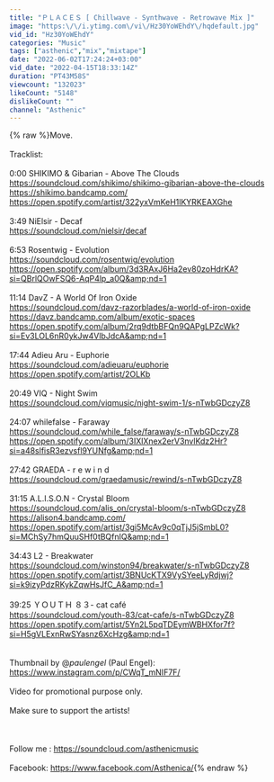 ```yaml
---
title: "ＰＬＡＣＥＳ [ Chillwave - Synthwave - Retrowave Mix ]"
image: "https:\/\/i.ytimg.com\/vi\/Hz30YoWEhdY\/hqdefault.jpg"
vid_id: "Hz30YoWEhdY"
categories: "Music"
tags: ["asthenic","mix","mixtape"]
date: "2022-06-02T17:24:24+03:00"
vid_date: "2022-04-15T18:33:14Z"
duration: "PT43M58S"
viewcount: "132023"
likeCount: "5148"
dislikeCount: ""
channel: "Asthenic"
---
```

{% raw %}Move.<br /><br />Tracklist:<br /><br />0:00 SHIKIMO &amp; Gibarian - Above The Clouds<br /><a rel="nofollow" target="blank" href="https://soundcloud.com/shikimo/shikimo-gibarian-above-the-clouds">https://soundcloud.com/shikimo/shikimo-gibarian-above-the-clouds</a><br /><a rel="nofollow" target="blank" href="https://shikimo.bandcamp.com/">https://shikimo.bandcamp.com/</a><br /><a rel="nofollow" target="blank" href="https://open.spotify.com/artist/322yxVmKeH1lKYRKEAXGhe">https://open.spotify.com/artist/322yxVmKeH1lKYRKEAXGhe</a><br /><br />3:49 NiElsir - Decaf<br /><a rel="nofollow" target="blank" href="https://soundcloud.com/nielsir/decaf">https://soundcloud.com/nielsir/decaf</a><br /><br />6:53 Rosentwig - Evolution<br /><a rel="nofollow" target="blank" href="https://soundcloud.com/rosentwig/evolution">https://soundcloud.com/rosentwig/evolution</a><br /><a rel="nofollow" target="blank" href="https://open.spotify.com/album/3d3RAxJ6Ha2ev80zoHdrKA?si=QBrlQOwFSQ6-AqP4lp_a0Q&amp;nd=1">https://open.spotify.com/album/3d3RAxJ6Ha2ev80zoHdrKA?si=QBrlQOwFSQ6-AqP4lp_a0Q&amp;nd=1</a><br /><br />11:14 DavZ - A World Of Iron Oxide<br /><a rel="nofollow" target="blank" href="https://soundcloud.com/davz-razorblades/a-world-of-iron-oxide">https://soundcloud.com/davz-razorblades/a-world-of-iron-oxide</a><br /><a rel="nofollow" target="blank" href="https://davz.bandcamp.com/album/exotic-spaces">https://davz.bandcamp.com/album/exotic-spaces</a><br /><a rel="nofollow" target="blank" href="https://open.spotify.com/album/2rq9dtbBFQn9QAPgLPZcWk?si=Ev3LOL6nR0ykJw4VlbJdcA&amp;nd=1">https://open.spotify.com/album/2rq9dtbBFQn9QAPgLPZcWk?si=Ev3LOL6nR0ykJw4VlbJdcA&amp;nd=1</a><br /><br />17:44 Adieu Aru - Euphorie<br /><a rel="nofollow" target="blank" href="https://soundcloud.com/adieuaru/euphorie">https://soundcloud.com/adieuaru/euphorie</a><br /><a rel="nofollow" target="blank" href="https://open.spotify.com/artist/2OLKb">https://open.spotify.com/artist/2OLKb</a><br /><br />20:49 VIQ - Night Swim<br /><a rel="nofollow" target="blank" href="https://soundcloud.com/viqmusic/night-swim-1/s-nTwbGDczyZ8">https://soundcloud.com/viqmusic/night-swim-1/s-nTwbGDczyZ8</a><br /><br />24:07 whilefalse - Faraway<br /><a rel="nofollow" target="blank" href="https://soundcloud.com/while_false/faraway/s-nTwbGDczyZ8">https://soundcloud.com/while_false/faraway/s-nTwbGDczyZ8</a><br /><a rel="nofollow" target="blank" href="https://open.spotify.com/album/3IXlXnex2erV3nvlKdz2Hr?si=a48slfisR3ezvsfl9YUNfg&amp;nd=1">https://open.spotify.com/album/3IXlXnex2erV3nvlKdz2Hr?si=a48slfisR3ezvsfl9YUNfg&amp;nd=1</a><br /><br />27:42 GRAEDA - r e w i n d<br /><a rel="nofollow" target="blank" href="https://soundcloud.com/graedamusic/rewind/s-nTwbGDczyZ8">https://soundcloud.com/graedamusic/rewind/s-nTwbGDczyZ8</a><br /><br />31:15 A.L.I.S.O.N - Crystal Bloom<br /><a rel="nofollow" target="blank" href="https://soundcloud.com/alis_on/crystal-bloom/s-nTwbGDczyZ8">https://soundcloud.com/alis_on/crystal-bloom/s-nTwbGDczyZ8</a><br /><a rel="nofollow" target="blank" href="https://alison4.bandcamp.com/">https://alison4.bandcamp.com/</a><br /><a rel="nofollow" target="blank" href="https://open.spotify.com/artist/3gi5McAv9c0qTjJ5jSmbL0?si=MChSy7hmQuuSHf0tBQfnIQ&amp;nd=1">https://open.spotify.com/artist/3gi5McAv9c0qTjJ5jSmbL0?si=MChSy7hmQuuSHf0tBQfnIQ&amp;nd=1</a><br /><br />34:43 L2 - Breakwater<br /><a rel="nofollow" target="blank" href="https://soundcloud.com/winston94/breakwater/s-nTwbGDczyZ8">https://soundcloud.com/winston94/breakwater/s-nTwbGDczyZ8</a><br /><a rel="nofollow" target="blank" href="https://open.spotify.com/artist/3BNUcKTX9VySYeeLyRdjwj?si=k9izyPdzRKykZqwHsJfC_A&amp;nd=1">https://open.spotify.com/artist/3BNUcKTX9VySYeeLyRdjwj?si=k9izyPdzRKykZqwHsJfC_A&amp;nd=1</a><br /><br />39:25 ＹＯＵＴＨ ８３- cat café<br /><a rel="nofollow" target="blank" href="https://soundcloud.com/youth-83/cat-cafe/s-nTwbGDczyZ8">https://soundcloud.com/youth-83/cat-cafe/s-nTwbGDczyZ8</a><br /><a rel="nofollow" target="blank" href="https://open.spotify.com/artist/5Yn2L5pqTDEymWBHXfor7f?si=H5gVLExnRwSYasnz6XcHzg&amp;nd=1">https://open.spotify.com/artist/5Yn2L5pqTDEymWBHXfor7f?si=H5gVLExnRwSYasnz6XcHzg&amp;nd=1</a><br /><br /><br />Thumbnail by @_paulengel_ (Paul Engel): <a rel="nofollow" target="blank" href="https://www.instagram.com/p/CWqT_mNIF7F/">https://www.instagram.com/p/CWqT_mNIF7F/</a><br /><br />Video for promotional purpose only.<br /><br />Make sure to support the artists!<br /><br /><br /><br />Follow me : <a rel="nofollow" target="blank" href="https://soundcloud.com/asthenicmusic">https://soundcloud.com/asthenicmusic</a><br /><br />Facebook: <a rel="nofollow" target="blank" href="https://www.facebook.com/Asthenica/">https://www.facebook.com/Asthenica/</a>{% endraw %}
